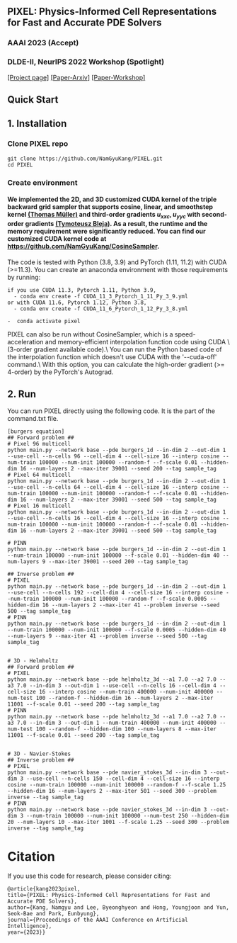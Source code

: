 ## PIXEL: Physics-Informed Cell Representations for Fast and Accurate PDE Solvers
### AAAI 2023 (Accept)
### DLDE-II, NeurIPS 2022 Workshop (Spotlight)
[[Project page]](https://namgyukang.github.io/PIXEL/) [[Paper-Arxiv]](https://arxiv.org/abs/2207.12800) [[Paper-Workshop]](https://openreview.net/forum?id=t49TL3qzma)

## Quick Start

## 1. Installation

### Clone PIXEL repo

```
git clone https://github.com/NamGyuKang/PIXEL.git
cd PIXEL
```

### Create environment

#### We implemented the 2D, and 3D customized CUDA kernel of the triple backward grid sampler that supports cosine, linear, and smoothstep kernel [(Thomas Müller)](https://nvlabs.github.io/instant-ngp/) and third-order gradients $u_{xxc}, u_{yyc}$ with second-order gradients [(Tymoteusz Bleja)](https://github.com/tymoteuszb/smooth-sampler.git). As a result, the runtime and the memory requirement were significantly reduced. You can find our customized CUDA kernel code at https://github.com/NamGyuKang/CosineSampler.

The code is tested with Python (3.8, 3.9) and PyTorch (1.11, 11.2) with CUDA (>=11.3). 
You can create an anaconda environment with those requirements by running:

```
if you use CUDA 11.3, Pytorch 1.11, Python 3.9,
  - conda env create -f CUDA_11_3_Pytorch_1_11_Py_3_9.yml
or with CUDA 11.6, Pytorch 1.12, Python 3.8,
  - conda env create -f CUDA_11_6_Pytorch_1_12_Py_3_8.yml
  
-  conda activate pixel
```

PIXEL can also be run without CosineSampler, which is a speed-acceleration and memory-efficient interpolation function code using CUDA \\
(3-order gradient available code).\\
You can run the Python based code of the interpolation function which doesn't use CUDA with the '--cuda-off' command.\\
With this option, you can calculate the high-order gradient (>= 4-order) by the PyTorch's Autograd.

## 2. Run
You can run PIXEL directly using the following code. It is the part of the command.txt file.
```
[burgers equation]
## Forward problem ##
# Pixel 96 multicell
python main.py --network base --pde burgers_1d --in-dim 2 --out-dim 1 --use-cell --n-cells 96 --cell-dim 4 --cell-size 16 --interp cosine --num-train 100000 --num-init 100000 --random-f --f-scale 0.01 --hidden-dim 16 --num-layers 2 --max-iter 39001 --seed 200 --tag sample_tag
# Pixel 64 multicell
python main.py --network base --pde burgers_1d --in-dim 2 --out-dim 1 --use-cell --n-cells 64 --cell-dim 4 --cell-size 16 --interp cosine --num-train 100000 --num-init 100000 --random-f --f-scale 0.01 --hidden-dim 16 --num-layers 2 --max-iter 39001 --seed 500 --tag sample_tag
# Pixel 16 multicell
python main.py --network base --pde burgers_1d --in-dim 2 --out-dim 1 --use-cell --n-cells 16 --cell-dim 4 --cell-size 16 --interp cosine --num-train 100000 --num-init 100000 --random-f --f-scale 0.01 --hidden-dim 16 --num-layers 2 --max-iter 39001 --seed 500 --tag sample_tag

# PINN
python main.py --network base --pde burgers_1d --in-dim 2 --out-dim 1 --num-train 100000 --num-init 100000 --f-scale 0.01 --hidden-dim 40 --num-layers 9 --max-iter 39001 --seed 200 --tag sample_tag

## Inverse problem ##
# PIXEL
python main.py --network base --pde burgers_1d --in-dim 2 --out-dim 1 --use-cell --n-cells 192 --cell-dim 4 --cell-size 16 --interp cosine --num-train 100000 --num-init 100000 --random-f --f-scale 0.0005 --hidden-dim 16 --num-layers 2 --max-iter 41 --problem inverse --seed 500 --tag sample_tag
# PINN
python main.py --network base --pde burgers_1d --in-dim 2 --out-dim 1 --num-train 100000 --num-init 100000 --f-scale 0.0005 --hidden-dim 40 --num-layers 9 --max-iter 41 --problem inverse --seed 500 --tag sample_tag


# 3D - Helmholtz
## Forward problem ##
# PIXEL
python main.py --network base --pde helmholtz_3d --a1 7.0 --a2 7.0 --a3 7.0 --in-dim 3 --out-dim 1 --use-cell --n-cells 16 --cell-dim 4 --cell-size 16 --interp cosine --num-train 400000 --num-init 400000 --num-test 100 --random-f --hidden-dim 16 --num-layers 2 --max-iter 11001 --f-scale 0.01 --seed 200 --tag sample_tag 
# PINN
python main.py --network base --pde helmholtz_3d --a1 7.0 --a2 7.0 --a3 7.0 --in-dim 3 --out-dim 1 --num-train 400000 --num-init 400000 --num-test 100 --random-f --hidden-dim 100 --num-layers 8 --max-iter 11001 --f-scale 0.01 --seed 200 --tag sample_tag 


# 3D - Navier-Stokes
## Inverse problem ##
# PIXEL
python main.py --network base --pde navier_stokes_3d --in-dim 3 --out-dim 3 --use-cell --n-cells 150 --cell-dim 4 --cell-size 16 --interp cosine --num-train 100000 --num-init 100000 --random-f --f-scale 1.25 --hidden-dim 16 --num-layers 2 --max-iter 501 --seed 300 --problem inverse --tag sample_tag 
# PINN
python main.py --network base --pde navier_stokes_3d --in-dim 3 --out-dim 3 --num-train 100000 --num-init 100000 --num-test 250 --hidden-dim 20 --num-layers 10 --max-iter 1001 --f-scale 1.25 --seed 300 --problem inverse --tag sample_tag
```


# Citation
If you use this code for research, please consider citing:
```
@article{kang2023pixel,
title={PIXEL: Physics-Informed Cell Representations for Fast and Accurate PDE Solvers},
author={Kang, Namgyu and Lee, Byeonghyeon and Hong, Youngjoon and Yun, Seok-Bae and Park, Eunbyung},
journal={Proceedings of the AAAI Conference on Artificial Intelligence}, 
year={2023}}
                    
```
